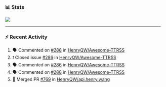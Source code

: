 ### :bar_chart: Stats

<a href="#">
  <img align="center" src="https://github-readme-stats.vercel.app/api?username=henryqw&count_private=true&show_icons=true" />
</a>
<!-- <a href="#">
  <img align="center" src="https://github-readme-stats-git-master.henryqw.vercel.app/api/top-langs/?username=HenryQW&layout=compact" />
</a> -->

---

### :zap: Recent Activity

<!--START_SECTION:activity-->

1. 🗣 Commented on [#288](https://github.com/HenryQW/Awesome-TTRSS/issues/288) in [HenryQW/Awesome-TTRSS](https://github.com/HenryQW/Awesome-TTRSS)
2. ❗️ Closed issue [#286](https://github.com/HenryQW/Awesome-TTRSS/issues/286) in [HenryQW/Awesome-TTRSS](https://github.com/HenryQW/Awesome-TTRSS)
3. 🗣 Commented on [#286](https://github.com/HenryQW/Awesome-TTRSS/issues/286) in [HenryQW/Awesome-TTRSS](https://github.com/HenryQW/Awesome-TTRSS)
4. 🗣 Commented on [#288](https://github.com/HenryQW/Awesome-TTRSS/issues/288) in [HenryQW/Awesome-TTRSS](https://github.com/HenryQW/Awesome-TTRSS)
5. 🎉 Merged PR [#769](https://github.com/HenryQW/api.henry.wang/pull/769) in [HenryQW/api.henry.wang](https://github.com/HenryQW/api.henry.wang)
<!--END_SECTION:activity-->
